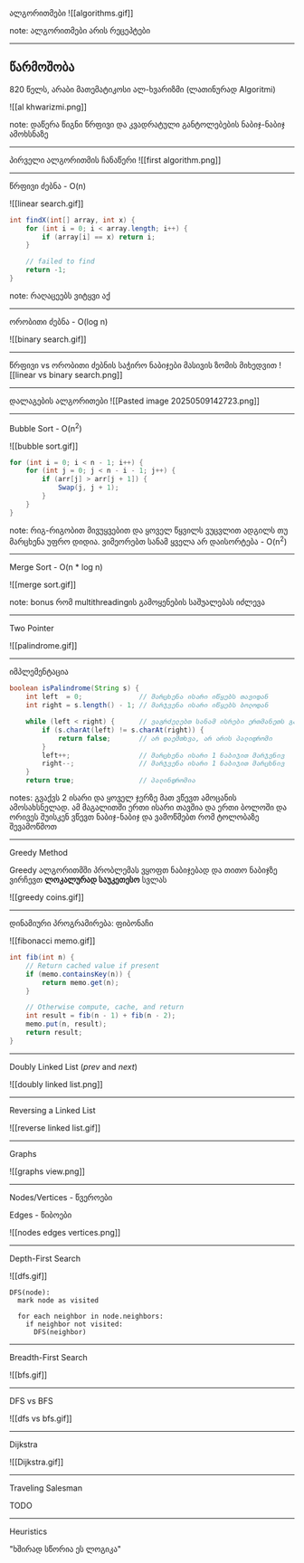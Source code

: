 ალგორითმები
![[algorithms.gif]]

note: ალგორითმები არის რეცეპტები

---

## წარმოშობა

820 წელს, არაბი მათემატიკოსი ალ-ხვარიზმი (ლათინურად Algoritmi)

![[al khwarizmi.png]]

note: დაწერა წიგნი წრფივი და კვადრატული განტოლებების ნაბიჯ-ნაბიჯ ამოხსნაზე

---

პირველი ალგორითმის ჩანაწერი
![[first algorithm.png]]

---

წრფივი ძებნა - O(n)

![[linear search.gif]]

``` Java
int findX(int[] array, int x) {
	for (int i = 0; i < array.length; i++) {
		if (array[i] == x) return i;
	}

	// failed to find
	return -1;
}
```

note: რაღაცეებს ვიტყვი აქ

---

ორობითი ძებნა - O(log n)

![[binary search.gif]]

---

წრფივი vs ორობითი ძებნის საჭირო ნაბიჯები მასივის ზომის მიხედვით
![[linear vs binary search.png]]

---

დალაგების ალგორითები
![[Pasted image 20250509142723.png]]

---

Bubble Sort - O(n<sup>2</sup>)

![[bubble sort.gif]]

``` Java
for (int i = 0; i < n - 1; i++) {
    for (int j = 0; j < n - i - 1; j++) {
        if (arr[j] > arr[j + 1]) {
            Swap(j, j + 1);
        }
    }
}
```

note: რიგ-რიგობით მივუყვებით და ყოველ წყვილს ვუცვლით ადგილს თუ მარცხენა უფრო დიდია. ვიმეორებთ სანამ ყველა არ დაისორტება - O(n<sup>2</sup>)

---

Merge Sort - O(n * log n)

![[merge sort.gif]]

note: bonus რომ multithreadingის გამოყენების საშუალებას იძლევა

---

Two Pointer

![[palindrome.gif]]

---

იმპლემენტაცია
``` Java
boolean isPalindrome(String s) {
	int left  = 0;              // მარცხენა ისარი იწყებს თავიდან
	int right = s.length() - 1; // მარჯვენა ისარი იწყებს ბოლოდან

	while (left < right) {      // ვაგრძელებთ სანამ ისრები ერთმანეთს გადაკვეთენ
		if (s.charAt(left) != s.charAt(right)) {
			return false;       // არ დაემთხვა, არ არის პალიდრომი
		}
		left++;                 // მარცხენა ისარი 1 ნაბიჯით მარჯვნივ
		right--;                // მარჯვენა ისარი 1 ნაბიჯით მარცხნივ
	}
	return true;                // პალინდრომია
```

notes: გვაქვს 2 ისარი და ყოველ ჯერზე მათ ვწევთ ამოცანის ამოსახსნელად. ამ მაგალითში ერთი ისარი თავშია და ერთი ბოლოში და ორივეს შუისკენ ვწევთ ნაბიჯ-ნაბიჯ და ვამოწმებთ რომ ტოლობაზე შევამოწმოთ

---

Greedy Method

Greedy ალგორითმში პრობლემას ვყოფთ ნაბიჯებად და თითო ნაბიჯზე ვირჩევთ **ლოკალურად საუკეთესო** სვლას

![[greedy coins.gif]]

---

დინამიური პროგრამირება: ფიბონაჩი

![[fibonacci memo.gif]]

``` Java
int fib(int n) {
	// Return cached value if present
	if (memo.containsKey(n)) {
		return memo.get(n);
	}

	// Otherwise compute, cache, and return
	int result = fib(n - 1) + fib(n - 2);
	memo.put(n, result);
	return result;
}
```

---

Doubly Linked List (*prev* and *next*)

![[doubly linked list.png]]

---

Reversing a Linked List

![[reverse linked list.gif]]

---

Graphs

![[graphs view.png]]

---

Nodes/Vertices - წვეროები

Edges - წიბოები

![[nodes edges vertices.png]]

---

Depth-First Search

![[dfs.gif]]
```
DFS(node):
  mark node as visited
  
  for each neighbor in node.neighbors:
    if neighbor not visited:
      DFS(neighbor)
```
---

Breadth-First Search

![[bfs.gif]]

---

DFS vs BFS

![[dfs vs bfs.gif]]

---

Dijkstra

![[Dijkstra.gif]]

---

Traveling Salesman

TODO

---

Heuristics

"ხშირად სწორია ეს ლოგიკა"

